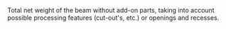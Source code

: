 Total net weight of the beam without add-on parts, taking into account possible processing features (cut-out's, etc.) or openings and recesses.
